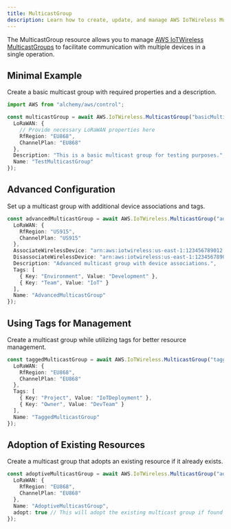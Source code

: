 ```yaml
---
title: MulticastGroup
description: Learn how to create, update, and manage AWS IoTWireless MulticastGroups using Alchemy Cloud Control.
---
```



The MulticastGroup resource allows you to manage [AWS IoTWireless MulticastGroups](https://docs.aws.amazon.com/iotwireless/latest/userguide/) to facilitate communication with multiple devices in a single operation.

## Minimal Example

Create a basic multicast group with required properties and a description.

```ts
import AWS from "alchemy/aws/control";

const multicastGroup = await AWS.IoTWireless.MulticastGroup("basicMulticastGroup", {
  LoRaWAN: {
    // Provide necessary LoRaWAN properties here
    RfRegion: "EU868",
    ChannelPlan: "EU868"
  },
  Description: "This is a basic multicast group for testing purposes.",
  Name: "TestMulticastGroup"
});
```

## Advanced Configuration

Set up a multicast group with additional device associations and tags.

```ts
const advancedMulticastGroup = await AWS.IoTWireless.MulticastGroup("advancedMulticastGroup", {
  LoRaWAN: {
    RfRegion: "US915",
    ChannelPlan: "US915"
  },
  AssociateWirelessDevice: "arn:aws:iotwireless:us-east-1:123456789012:wireless-device/test-device-id",
  DisassociateWirelessDevice: "arn:aws:iotwireless:us-east-1:123456789012:wireless-device/old-device-id",
  Description: "Advanced multicast group with device associations.",
  Tags: [
    { Key: "Environment", Value: "Development" },
    { Key: "Team", Value: "IoT" }
  ],
  Name: "AdvancedMulticastGroup"
});
```

## Using Tags for Management

Create a multicast group while utilizing tags for better resource management.

```ts
const taggedMulticastGroup = await AWS.IoTWireless.MulticastGroup("taggedMulticastGroup", {
  LoRaWAN: {
    RfRegion: "EU868",
    ChannelPlan: "EU868"
  },
  Tags: [
    { Key: "Project", Value: "IoTDeployment" },
    { Key: "Owner", Value: "DevTeam" }
  ],
  Name: "TaggedMulticastGroup"
});
```

## Adoption of Existing Resources

Create a multicast group that adopts an existing resource if it already exists.

```ts
const adoptiveMulticastGroup = await AWS.IoTWireless.MulticastGroup("adoptiveMulticastGroup", {
  LoRaWAN: {
    RfRegion: "EU868",
    ChannelPlan: "EU868"
  },
  Name: "AdoptiveMulticastGroup",
  adopt: true // This will adopt the existing multicast group if found
});
```
